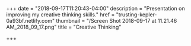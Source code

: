 +++
date = "2018-09-17T11:20:43-04:00"
description = "Presentation on improving my creative thinking skills."
href = "trusting-kepler-0a93bf.netlify.com"
thumbnail = "/Screen Shot 2018-09-17 at 11.21.46 AM_2018_09_17.png"
title = "Creative Thinking"

+++
